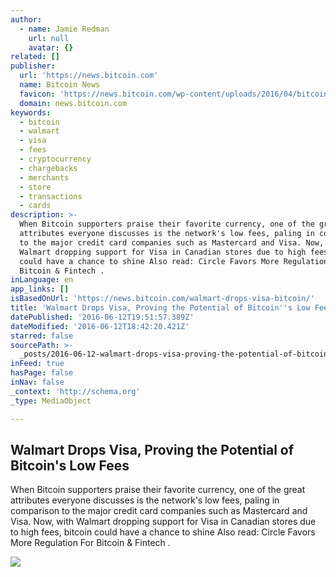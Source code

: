 ```yaml
---
author:
  - name: Jamie Redman
    url: null
    avatar: {}
related: []
publisher:
  url: 'https://news.bitcoin.com'
  name: Bitcoin News
  favicon: 'https://news.bitcoin.com/wp-content/uploads/2016/04/bitcoin_fav.png'
  domain: news.bitcoin.com
keywords:
  - bitcoin
  - walmart
  - visa
  - fees
  - cryptocurrency
  - chargebacks
  - merchants
  - store
  - transactions
  - cards
description: >-
  When Bitcoin supporters praise their favorite currency, one of the great
  attributes everyone discusses is the network's low fees, paling in comparison
  to the major credit card companies such as Mastercard and Visa. Now, with
  Walmart dropping support for Visa in Canadian stores due to high fees, bitcoin
  could have a chance to shine Also read: Circle Favors More Regulation For
  Bitcoin & Fintech .
inLanguage: en
app_links: []
isBasedOnUrl: 'https://news.bitcoin.com/walmart-drops-visa-bitcoin/'
title: 'Walmart Drops Visa, Proving the Potential of Bitcoin''s Low Fees'
datePublished: '2016-06-12T19:51:57.389Z'
dateModified: '2016-06-12T18:42:20.421Z'
starred: false
sourcePath: >-
  _posts/2016-06-12-walmart-drops-visa-proving-the-potential-of-bitcoins-low-f.md
inFeed: true
hasPage: false
inNav: false
_context: 'http://schema.org'
_type: MediaObject

---
```

<article style=""><h1>Walmart Drops Visa, Proving the Potential of Bitcoin's Low Fees</h1><p>When Bitcoin supporters praise their favorite currency, one of the great attributes everyone discusses is the network's low fees, paling in comparison to the major credit card companies such as Mastercard and Visa. Now, with Walmart dropping support for Visa in Canadian stores due to high fees, bitcoin could have a chance to shine Also read: Circle Favors More Regulation For Bitcoin &amp; Fintech .</p><img src="https://news.bitcoin.com/wp-content/uploads/2016/06/WMart.jpg" /></article>
